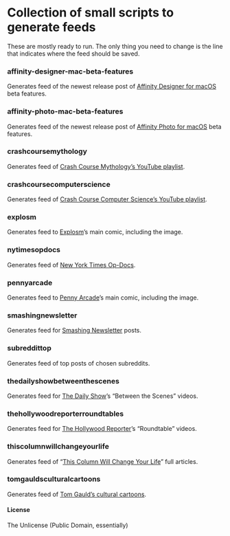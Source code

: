 # Collection of small scripts to generate feeds

These are mostly ready to run. The only thing you need to change is the line that indicates where the feed should be saved.

### affinity-designer-mac-beta-features
Generates feed of the newest release post of [Affinity Designer for macOS](https://forum.affinity.serif.com/index.php?/forum/15-designer-beta-on-mac/) beta features.

### affinity-photo-mac-beta-features
Generates feed of the newest release post of [Affinity Photo for macOS](https://forum.affinity.serif.com/index.php?/forum/19-photo-beta-on-mac/) beta features.

### crashcoursemythology
Generates feed of [Crash Course Mythology’s YouTube playlist](https://www.youtube.com/playlist?list=PL8dPuuaLjXtNCG9Vq7vdvJytS-F-xGi7_).

### crashcoursecomputerscience
Generates feed of [Crash Course Computer Science’s YouTube playlist](https://www.youtube.com/playlist?list=PL8dPuuaLjXtNlUrzyH5r6jN9ulIgZBpdo).

### explosm
Generates feed to [Explosm](http://explosm.net/)’s main comic, including the image.

### nytimesopdocs
Generates feed of [New York Times Op-Docs](https://www.nytimes.com/video/op-docs).

### pennyarcade
Generates feed to [Penny Arcade](http://penny-arcade.com/)’s main comic, including the image.

### smashingnewsletter
Generates feed for [Smashing Newsletter](http://www.smashingmagazine.com/the-smashing-newsletter/) posts.

### subreddittop
Generates feed of top posts of chosen subreddits.

### thedailyshowbetweenthescenes
Generates feed for [The Daily Show](https://www.youtube.com/channel/UCwWhs_6x42TyRM4Wstoq8HA/)’s “Between the Scenes” videos.

### thehollywoodreporterroundtables
Generates feed for [The Hollywood Reporter](https://www.youtube.com/playlist?list=PLhKcXp78wsasvx-W9mZqEql3RB6xSciX4)’s “Roundtable” videos.

### thiscolumnwillchangeyourlife
Generates feed of “[This Column Will Change Your Life](http://www.theguardian.com/lifeandstyle/series/thiscolumnwillchangeyourlife)” full articles.

### tomgauldsculturalcartoons
Generates feed of [Tom Gauld’s cultural cartoons](http://www.theguardian.com/books/series/tom-gauld-s-cultural-cartoons).

#### License
The Unlicense (Public Domain, essentially)
